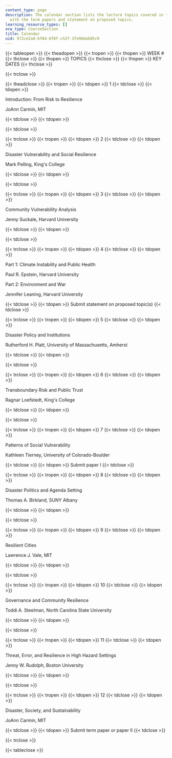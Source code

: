 ```yaml
---
content_type: page
description: The calendar section lists the lecture topics covered in the course along
  with the term papers and statement on proposed topics.
learning_resource_types: []
ocw_type: CourseSection
title: Calendar
uid: 972ce2ad-bf84-6f8f-c52f-3fe9b0ab05c9
---
```


{{< tableopen >}}
{{< theadopen >}}
{{< tropen >}}
{{< thopen >}}
WEEK #
{{< thclose >}}
{{< thopen >}}
TOPICS
{{< thclose >}}
{{< thopen >}}
KEY DATES
{{< thclose >}}

{{< trclose >}}

{{< theadclose >}}
{{< tropen >}}
{{< tdopen >}}
1
{{< tdclose >}}
{{< tdopen >}}


Introduction: From Risk to Resilience

JoAnn Carmin, MIT


{{< tdclose >}}
{{< tdopen >}}

{{< tdclose >}}

{{< trclose >}}
{{< tropen >}}
{{< tdopen >}}
2
{{< tdclose >}}
{{< tdopen >}}


Disaster Vulnerability and Social Resilience

Mark Pelling, King's College


{{< tdclose >}}
{{< tdopen >}}

{{< tdclose >}}

{{< trclose >}}
{{< tropen >}}
{{< tdopen >}}
3
{{< tdclose >}}
{{< tdopen >}}


Community Vulnerability Analysis

Jenny Suckale, Harvard University


{{< tdclose >}}
{{< tdopen >}}

{{< tdclose >}}

{{< trclose >}}
{{< tropen >}}
{{< tdopen >}}
4
{{< tdclose >}}
{{< tdopen >}}


Part 1: Climate Instability and Public Health

Paul R. Epstein, Harvard University

Part 2: Environment and War

Jennifer Leaning, Harvard University


{{< tdclose >}}
{{< tdopen >}}
Submit statement on proposed topic(s)
{{< tdclose >}}

{{< trclose >}}
{{< tropen >}}
{{< tdopen >}}
5
{{< tdclose >}}
{{< tdopen >}}


Disaster Policy and Institutions

Rutherford H. Platt, University of Massachusetts, Amherst


{{< tdclose >}}
{{< tdopen >}}

{{< tdclose >}}

{{< trclose >}}
{{< tropen >}}
{{< tdopen >}}
6
{{< tdclose >}}
{{< tdopen >}}


Transboundary Risk and Public Trust

Ragnar Loefstedt, King's College


{{< tdclose >}}
{{< tdopen >}}

{{< tdclose >}}

{{< trclose >}}
{{< tropen >}}
{{< tdopen >}}
7
{{< tdclose >}}
{{< tdopen >}}


Patterns of Social Vulnerability

Kathleen Tierney, University of Colorado-Boulder


{{< tdclose >}}
{{< tdopen >}}
Submit paper I
{{< tdclose >}}

{{< trclose >}}
{{< tropen >}}
{{< tdopen >}}
8
{{< tdclose >}}
{{< tdopen >}}


Disaster Politics and Agenda Setting

Thomas A. Birkland, SUNY Albany


{{< tdclose >}}
{{< tdopen >}}

{{< tdclose >}}

{{< trclose >}}
{{< tropen >}}
{{< tdopen >}}
9
{{< tdclose >}}
{{< tdopen >}}


Resilient Cities

Lawrence J. Vale, MIT


{{< tdclose >}}
{{< tdopen >}}

{{< tdclose >}}

{{< trclose >}}
{{< tropen >}}
{{< tdopen >}}
10
{{< tdclose >}}
{{< tdopen >}}


Governance and Community Resilience

Toddi A. Steelman, North Carolina State University


{{< tdclose >}}
{{< tdopen >}}

{{< tdclose >}}

{{< trclose >}}
{{< tropen >}}
{{< tdopen >}}
11
{{< tdclose >}}
{{< tdopen >}}


Threat, Error, and Resilience in High Hazard Settings

Jenny W. Rudolph, Boston University


{{< tdclose >}}
{{< tdopen >}}

{{< tdclose >}}

{{< trclose >}}
{{< tropen >}}
{{< tdopen >}}
12
{{< tdclose >}}
{{< tdopen >}}


Disaster, Society, and Sustainability

JoAnn Carmin, MIT


{{< tdclose >}}
{{< tdopen >}}
Submit term paper or paper II
{{< tdclose >}}

{{< trclose >}}

{{< tableclose >}}